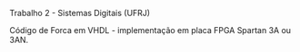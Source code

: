 Trabalho 2 - Sistemas Digitais (UFRJ)

Código de Forca em VHDL - implementação em placa FPGA Spartan 3A ou 3AN.
